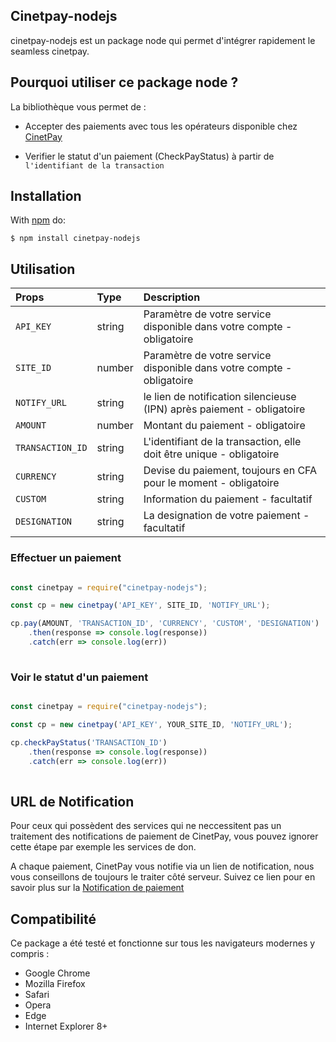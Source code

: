 ## Cinetpay-nodejs
cinetpay-nodejs est un package node qui permet d'intégrer rapidement le seamless cinetpay.

## Pourquoi utiliser ce package node ?
La bibliothèque vous permet de :

* Accepter des paiements avec tous les opérateurs disponible chez [CinetPay](https://cinetpay.com)

* Verifier le statut d'un paiement (CheckPayStatus) à partir de `l'identifiant de la transaction`

## Installation

With [npm](http://npmjs.org) do:

    $ npm install cinetpay-nodejs

## Utilisation

| Props        | Type           | Description  |
| :------------- |:-------------| :-----|
| `API_KEY`      | string | Paramètre de votre service disponible dans votre compte - obligatoire |
| `SITE_ID`      | number | Paramètre de votre service disponible dans votre compte - obligatoire |
| `NOTIFY_URL`      | string | le lien de notification silencieuse (IPN) après paiement - obligatoire |
| `AMOUNT`      | number | Montant du paiement - obligatoire |
| `TRANSACTION_ID`      | string | L'identifiant de la transaction, elle doit être unique - obligatoire |
| `CURRENCY`      | string | Devise du paiement, toujours en CFA pour le moment - obligatoire |
| `CUSTOM`      | string | Information du paiement - facultatif |
| `DESIGNATION`      | string | La designation de votre paiement - facultatif |


### Effectuer un paiement
```javascript

const cinetpay = require("cinetpay-nodejs");

const cp = new cinetpay('API_KEY', SITE_ID, 'NOTIFY_URL');

cp.pay(AMOUNT, 'TRANSACTION_ID', 'CURRENCY', 'CUSTOM', 'DESIGNATION')
    .then(response => console.log(response))
    .catch(err => console.log(err))
	
```


### Voir le statut d'un paiement
```javascript

const cinetpay = require("cinetpay-nodejs");

const cp = new cinetpay('API_KEY', YOUR_SITE_ID, 'NOTIFY_URL');

cp.checkPayStatus('TRANSACTION_ID')
    .then(response => console.log(response))
    .catch(err => console.log(err))
	
```

## URL de Notification
Pour ceux qui possèdent des services qui ne neccessitent pas un traitement des notifications de paiement de CinetPay, vous pouvez ignorer cette étape par exemple les services de don.

A chaque paiement, CinetPay vous notifie via un lien de notification, nous vous conseillons de toujours le traiter côté serveur. Suivez ce lien pour en savoir plus sur la [Notification de paiement](https://github.com/cinetpay/seamlessIntegration#etape-1--pr%C3%A9parer-la-page-de-notification)

## Compatibilité
Ce package a été testé et fonctionne sur tous les navigateurs modernes y compris :

* Google Chrome
* Mozilla Firefox
* Safari
* Opera
* Edge
* Internet Explorer 8+


